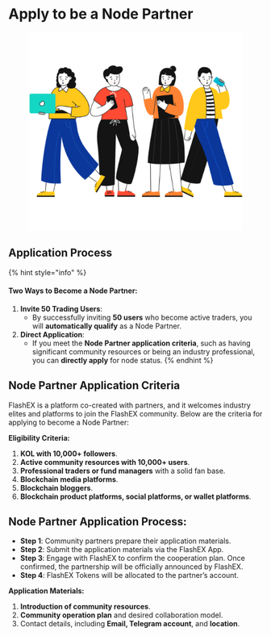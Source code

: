 # Apply to be a Node Partner

<figure><img src="../.gitbook/assets/Croods Friends.png" alt=""><figcaption></figcaption></figure>

## Application Process

{% hint style="info" %}
#### Two Ways to Become a Node Partner:



1. **Invite 50 Trading Users**:
   * By successfully inviting **50 users** who become active traders, you will **automatically qualify** as a Node Partner.
2. **Direct Application**:
   * If you meet the **Node Partner application criteria**, such as having significant community resources or being an industry professional, you can **directly apply** for node status.
{% endhint %}

## Node Partner Application Criteria

FlashEX is a platform co-created with partners, and it welcomes industry elites and platforms to join the FlashEX community. Below are the criteria for applying to become a Node Partner:

**Eligibility Criteria:**

1. **KOL with 10,000+ followers**.
2. **Active community resources with 10,000+ users**.
3. **Professional traders or fund managers** with a solid fan base.
4. **Blockchain media platforms**.
5. **Blockchain bloggers**.
6. **Blockchain product platforms, social platforms, or wallet platforms**.

## **Node Partner Application Process:**

* **Step 1**: Community partners prepare their application materials.
* **Step 2**: Submit the application materials via the FlashEX App.
* **Step 3**: Engage with FlashEX to confirm the cooperation plan. Once confirmed, the partnership will be officially announced by FlashEX.
* **Step 4**: FlashEX Tokens will be allocated to the partner’s account.

**Application Materials:**

1. **Introduction of community resources**.
2. **Community operation plan** and desired collaboration model.
3. Contact details, including **Email, Telegram account**, and **location**.
